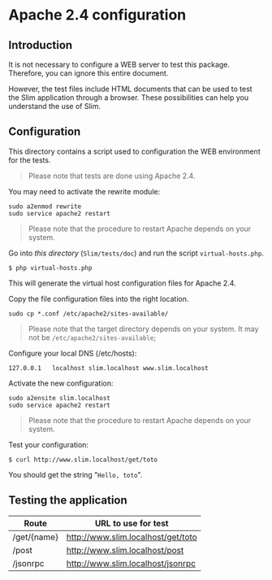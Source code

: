 # Apache 2.4 configuration

## Introduction

It is not necessary to configure a WEB server to test this package.
Therefore, you can ignore this entire document.

However, the test files include HTML documents that can be used to test the Slim application through a browser.
These possibilities can help you understand the use of Slim. 

## Configuration

This directory contains a script used to configuration the WEB environment for the tests.
  
> Please note that tests are done using Apache 2.4.

You may need to activate the rewrite module:

    sudo a2enmod rewrite
    sudo service apache2 restart

> Please note that the procedure to restart Apache depends on your system.

Go into _this directory_ (`Slim/tests/doc`) and run the script `virtual-hosts.php`.

    $ php virtual-hosts.php

This will generate the virtual host configuration files for Apache 2.4.

Copy the file configuration files into the right location.
  
    sudo cp *.conf /etc/apache2/sites-available/

> Please note that the target directory depends on your system.
> It may not be `/etc/apache2/sites-available`;

Configure your local DNS (/etc/hosts):

    127.0.0.1   localhost slim.localhost www.slim.localhost
    
Activate the new configuration:

    sudo a2ensite slim.localhost
    sudo service apache2 restart

> Please note that the procedure to restart Apache depends on your system.

Test your configuration: 

    $ curl http://www.slim.localhost/get/toto
    
You should get the string "`Hello, toto`".

## Testing the application

| Route         | URL to use for test                  |
|---------------|--------------------------------------|
| /get/{name}   | http://www.slim.localhost/get/toto   |
| /post         | http://www.slim.localhost/post       |
| /jsonrpc      | http://www.slim.localhost/jsonrpc    |